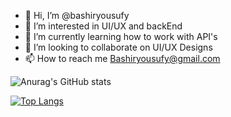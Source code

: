 - 👋 Hi, I’m @bashiryousufy
- 👀 I’m interested in UI/UX and backEnd
- 🌱 I’m currently learning how to work with API's
- 💞️ I’m looking to collaborate on UI/UX Designs
- 📫 How to reach me Bashiryousufy@gmail.com

<!---
bashiryousufy/bashiryousufy is a ✨ special ✨ repository because its `README.md` (this file) appears on your GitHub profile.
You can click the Preview link to take a look at your changes.
--->


![Anurag's GitHub stats](https://github-readme-stats.vercel.app/api?username=bashiryousufy&show_icons=true&theme=radical)

[![Top Langs](https://github-readme-stats.vercel.app/api/top-langs/?username=bashiryousufy&layout=compact)](https://github.com/anuraghazra/github-readme-stats)


